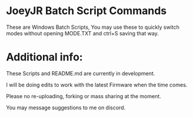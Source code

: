 # JoeyJR Batch Script Commands
These are Windows Batch Scripts,
You may use these to quickly switch modes without opening MODE.TXT and ctrl+S saving that way.

# Additional info:
These Scripts and README.md are currently in development.

I will be doing edits to work with the latest Firmware when the time comes.

Please no re-uploading, forking or mass sharing at the moment.

You may message suggestions to me on discord.
